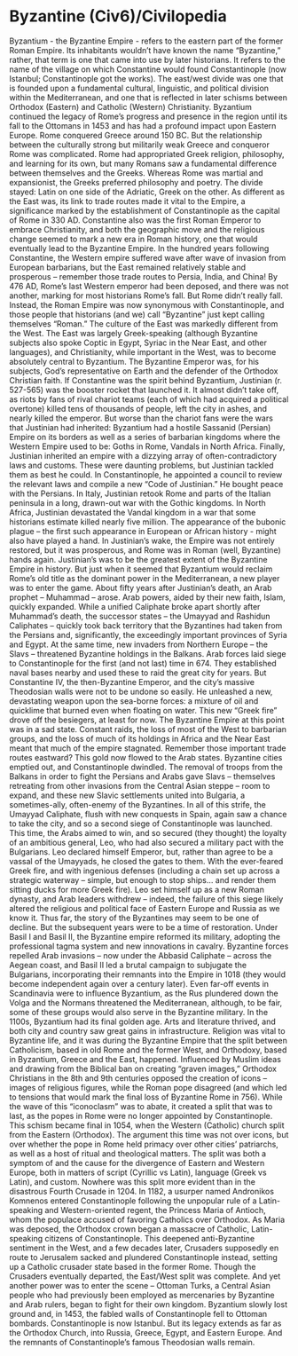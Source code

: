 # Byzantine (Civ6)/Civilopedia

Byzantium - the Byzantine Empire - refers to the eastern part of the former Roman Empire. Its inhabitants wouldn’t have known the name “Byzantine,” rather, that term is one that came into use by later historians. It refers to the name of the village on which Constantine would found Constantinople (now Istanbul; Constantinople got the works). The east/west divide was one that is founded upon a fundamental cultural, linguistic, and political division within the Mediterranean, and one that is reflected in later schisms between Orthodox (Eastern) and Catholic (Western) Christianity. Byzantium continued the legacy of Rome’s progress and presence in the region until its fall to the Ottomans in 1453 and has had a profound impact upon Eastern Europe.
Rome conquered Greece around 150 BC. But the relationship between the culturally strong but militarily weak Greece and conqueror Rome was complicated. Rome had appropriated Greek religion, philosophy, and learning for its own, but many Romans saw a fundamental difference between themselves and the Greeks. Whereas Rome was martial and expansionist, the Greeks preferred philosophy and poetry. The divide stayed: Latin on one side of the Adriatic, Greek on the other.
As different as the East was, its link to trade routes made it vital to the Empire, a significance marked by the establishment of Constantinople as the capital of Rome in 330 AD. Constantine also was the first Roman Emperor to embrace Christianity, and both the geographic move and the religious change seemed to mark a new era in Roman history, one that would eventually lead to the Byzantine Empire. In the hundred years following Constantine, the Western empire suffered wave after wave of invasion from European barbarians, but the East remained relatively stable and prosperous – remember those trade routes to Persia, India, and China! By 476 AD, Rome’s last Western emperor had been deposed, and there was not another, marking for most historians Rome’s fall.
But Rome didn’t really fall. Instead, the Roman Empire was now synonymous with Constantinople, and those people that historians (and we) call “Byzantine” just kept calling themselves “Roman.” The culture of the East was markedly different from the West. The East was largely Greek-speaking (although Byzantine subjects also spoke Coptic in Egypt, Syriac in the Near East, and other languages), and Christianity, while important in the West, was to become absolutely central to Byzantium. The Byzantine Emperor was, for his subjects, God’s representative on Earth and the defender of the Orthodox Christian faith.
If Constantine was the spirit behind Byzantium, Justinian (r. 527-565) was the booster rocket that launched it. It almost didn’t take off, as riots by fans of rival chariot teams (each of which had acquired a political overtone) killed tens of thousands of people, left the city in ashes, and nearly killed the emperor. But worse than the chariot fans were the wars that Justinian had inherited: Byzantium had a hostile Sassanid (Persian) Empire on its borders as well as a series of barbarian kingdoms where the Western Empire used to be: Goths in Rome, Vandals in North Africa. Finally, Justinian inherited an empire with a dizzying array of often-contradictory laws and customs.
These were daunting problems, but Justinian tackled them as best he could. In Constantinople, he appointed a council to review the relevant laws and compile a new “Code of Justinian.” He bought peace with the Persians. In Italy, Justinian retook Rome and parts of the Italian peninsula in a long, drawn-out war with the Gothic kingdoms. In North Africa, Justinian devastated the Vandal kingdom in a war that some historians estimate killed nearly five million. The appearance of the bubonic plague – the first such appearance in European or African history - might also have played a hand. In Justinian’s wake, the Empire was not entirely restored, but it was prosperous, and Rome was in Roman (well, Byzantine) hands again. Justinian’s was to be the greatest extent of the Byzantine Empire in history.
But just when it seemed that Byzantium would reclaim Rome’s old title as the dominant power in the Mediterranean, a new player was to enter the game. About fifty years after Justinian’s death, an Arab prophet – Muhammad – arose. Arab powers, aided by their new faith, Islam, quickly expanded. While a unified Caliphate broke apart shortly after Muhammad’s death, the successor states – the Umayyad and Rashidun Caliphates – quickly took back territory that the Byzantines had taken from the Persians and, significantly, the exceedingly important provinces of Syria and Egypt. At the same time, new invaders from Northern Europe – the Slavs – threatened Byzantine holdings in the Balkans.
Arab forces laid siege to Constantinople for the first (and not last) time in 674. They established naval bases nearby and used these to raid the great city for years. But Constantine IV, the then-Byzantine Emperor, and the city’s massive Theodosian walls were not to be undone so easily. He unleashed a new, devastating weapon upon the sea-borne forces: a mixture of oil and quicklime that burned even when floating on water. This new “Greek fire” drove off the besiegers, at least for now.
The Byzantine Empire at this point was in a sad state. Constant raids, the loss of most of the West to barbarian groups, and the loss of much of its holdings in Africa and the Near East meant that much of the empire stagnated. Remember those important trade routes eastward? This gold now flowed to the Arab states. Byzantine cities emptied out, and Constantinople dwindled. The removal of troops from the Balkans in order to fight the Persians and Arabs gave Slavs – themselves retreating from other invasions from the Central Asian steppe – room to expand, and these new Slavic settlements united into Bulgaria, a sometimes-ally, often-enemy of the Byzantines.
In all of this strife, the Umayyad Caliphate, flush with new conquests in Spain, again saw a chance to take the city, and so a second siege of Constantinople was launched. This time, the Arabs aimed to win, and so secured (they thought) the loyalty of an ambitious general, Leo, who had also secured a military pact with the Bulgarians. Leo declared himself Emperor, but, rather than agree to be a vassal of the Umayyads, he closed the gates to them. With the ever-feared Greek fire, and with ingenious defenses (including a chain set up across a strategic waterway – simple, but enough to stop ships… and render them sitting ducks for more Greek fire). Leo set himself up as a new Roman dynasty, and Arab leaders withdrew – indeed, the failure of this siege likely altered the religious and political face of Eastern Europe and Russia as we know it.
Thus far, the story of the Byzantines may seem to be one of decline. But the subsequent years were to be a time of restoration. Under Basil I and Basil II, the Byzantine empire reformed its military, adopting the professional tagma system and new innovations in cavalry. Byzantine forces repelled Arab invasions – now under the Abbasid Caliphate – across the Aegean coast, and Basil II led a brutal campaign to subjugate the Bulgarians, incorporating their remnants into the Empire in 1018 (they would become independent again over a century later). Even far-off events in Scandinavia were to influence Byzantium, as the Rus plundered down the Volga and the Normans threatened the Mediterranean, although, to be fair, some of these groups would also serve in the Byzantine military.
In the 1100s, Byzantium had its final golden age. Arts and literature thrived, and both city and country saw great gains in infrastructure. Religion was vital to Byzantine life, and it was during the Byzantine Empire that the split between Catholicism, based in old Rome and the former West, and Orthodoxy, based in Byzantium, Greece and the East, happened. Influenced by Muslim ideas and drawing from the Biblical ban on creating “graven images,” Orthodox Christians in the 8th and 9th centuries opposed the creation of icons – images of religious figures, while the Roman pope disagreed (and which led to tensions that would mark the final loss of Byzantine Rome in 756). While the wave of this “iconoclasm” was to abate, it created a split that was to last, as the popes in Rome were no longer appointed by Constantinople. This schism became final in 1054, when the Western (Catholic) church split from the Eastern (Orthodox). The argument this time was not over icons, but over whether the pope in Rome held primacy over other cities’ patriarchs, as well as a host of ritual and theological matters. The split was both a symptom of and the cause for the divergence of Eastern and Western Europe, both in matters of script (Cyrillic vs Latin), language (Greek vs Latin), and custom.
Nowhere was this split more evident than in the disastrous Fourth Crusade in 1204. In 1182, a usurper named Andronikos Komnenos entered Constantinople following the unpopular rule of a Latin-speaking and Western-oriented regent, the Princess Maria of Antioch, whom the populace accused of favoring Catholics over Orthodox. As Maria was deposed, the Orthodox crown began a massacre of Catholic, Latin-speaking citizens of Constantinople. This deepened anti-Byzantine sentiment in the West, and a few decades later, Crusaders supposedly en route to Jerusalem sacked and plundered Constantinople instead, setting up a Catholic crusader state based in the former Rome. Though the Crusaders eventually departed, the East/West split was complete.
And yet another power was to enter the scene – Ottoman Turks, a Central Asian people who had previously been employed as mercenaries by Byzantine and Arab rulers, began to fight for their own kingdom. Byzantium slowly lost ground and, in 1453, the fabled walls of Constantinople fell to Ottoman bombards.
Constantinople is now Istanbul. But its legacy extends as far as the Orthodox Church, into Russia, Greece, Egypt, and Eastern Europe. And the remnants of Constantinople’s famous Theodosian walls remain.